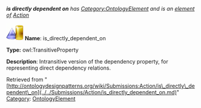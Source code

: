 ___is directly dependent on__ has [Category:OntologyElement](../../Category/OntologyElement.md "Category:OntologyElement") and is an [element of](../../Property/ElementOf.md "Property:ElementOf") [Action](../../Submissions/Action.md "Submissions:Action")_


  




[![ObjectProperty](../../images/thumb/c/c3/ObjectProperty.gif/45px-ObjectProperty.gif)](../../Image/ObjectProperty.gif.md "ObjectProperty")
__Name__: is\_directly\_dependent\_on 


__Type:__ owl:TransitiveProperty 


__Description__: Intransitive version of the dependency property, for representing direct dependency relations. 





Retrieved from "[http://ontologydesignpatterns.org/wiki/Submissions:Action/is\_directly\_dependent\_on](../../Submissions/Action/is_directly_dependent_on.md)"
 [Category](http://ontologydesignpatterns.org/wiki/Special:Categories "Special:Categories"): [OntologyElement](../../Category/OntologyElement.md "Category:OntologyElement")
